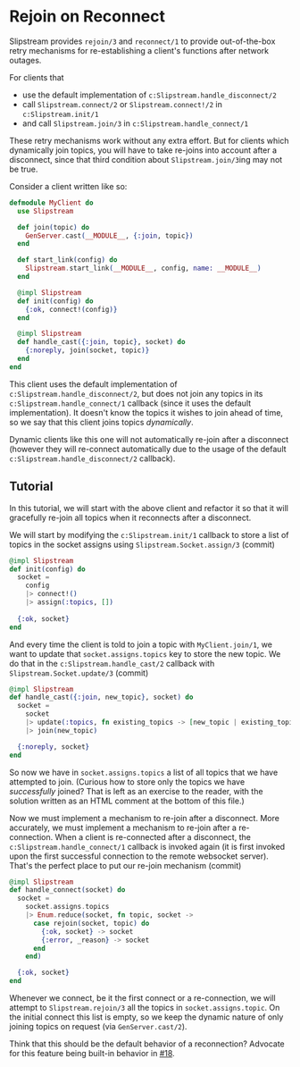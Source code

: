 # Rejoin on Reconnect

Slipstream provides `rejoin/3` and `reconnect/1` to provide out-of-the-box
retry mechanisms for re-establishing a client's functions after network
outages.

For clients that

- use the default implementation of `c:Slipstream.handle_disconnect/2`
- call `Slipstream.connect/2` or `Slipstream.connect!/2` in
  `c:Slipstream.init/1`
- and call `Slipstream.join/3` in `c:Slipstream.handle_connect/1`

These retry mechanisms work without any extra effort. But for clients which
dynamically join topics, you will have to take re-joins into account after a
disconnect, since that third condition about `Slipstream.join/3`ing may not
be true.

Consider a client written like so:

```elixir
defmodule MyClient do
  use Slipstream

  def join(topic) do
    GenServer.cast(__MODULE__, {:join, topic})
  end

  def start_link(config) do
    Slipstream.start_link(__MODULE__, config, name: __MODULE__)
  end

  @impl Slipstream
  def init(config) do
    {:ok, connect!(config)}
  end

  @impl Slipstream
  def handle_cast({:join, topic}, socket) do
    {:noreply, join(socket, topic)}
  end
end
```

This client uses the default implementation of
`c:Slipstream.handle_disconnect/2`, but does not join any topics in its
`c:Slipstream.handle_connect/1` callback (since it uses the default
implementation). It doesn't know the topics it wishes to join ahead of time,
so we say that this client joins topics _dynamically_.

Dynamic clients like this one will not automatically re-join after a
disconnect (however they will re-connect automatically due to the usage of the
default `c:Slipstream.handle_disconnect/2` callback).

## Tutorial

In this tutorial, we will start with the above client and refactor it so that
it will gracefully re-join all topics when it reconnects after a disconnect.

We will start by modifying the `c:Slipstream.init/1` callback to store a list
of topics in the socket assigns using `Slipstream.Socket.assign/3`
(commit)

```elixir
@impl Slipstream
def init(config) do
  socket =
    config
    |> connect!()
    |> assign(:topics, [])
    
  {:ok, socket}
end
```

And every time the client is told to join a topic with `MyClient.join/1`, we
want to update that `socket.assigns.topics` key to store the new topic. We
do that in the `c:Slipstream.handle_cast/2` callback with
`Slipstream.Socket.update/3`
(commit)

```elixir
@impl Slipstream
def handle_cast({:join, new_topic}, socket) do
  socket =
    socket
    |> update(:topics, fn existing_topics -> [new_topic | existing_topics] end)
    |> join(new_topic)

  {:noreply, socket}
end
```

So now we have in `socket.assigns.topics` a list of all topics that we have
attempted to join. (Curious how to store only the topics we have _successfully_
joined? That is left as an exercise to the reader, with the solution written as
an HTML comment at the bottom of this file.)

Now we must implement a mechanism to re-join after a disconnect. More
accurately, we must implement a mechanism to re-join after a re-connection.
When a client is re-connected after a disconnect, the
`c:Slipstream.handle_connect/1` callback is invoked again (it is first
invoked upon the first successful connection to the remote websocket server).
That's the perfect place to put our re-join mechanism
(commit)

```elixir
@impl Slipstream
def handle_connect(socket) do
  socket =
    socket.assigns.topics
    |> Enum.reduce(socket, fn topic, socket ->
      case rejoin(socket, topic) do
        {:ok, socket} -> socket
        {:error, _reason} -> socket
      end
    end)

  {:ok, socket}
end
```

Whenever we connect, be it the first connect or a re-connection, we will
attempt to `Slipstream.rejoin/3` all the topics in `socket.assigns.topic`.
On the initial connect this list is empty, so we keep the dynamic nature of
only joining topics on request (via `GenServer.cast/2`).

Think that this should be the default behavior of a reconnection? Advocate for
this feature being built-in behavior in
[#18](https://github.com/NFIBrokerage/slipstream/issues/18).

<!--

In order to store only the topics we have _successfully_ joined, we simply
move the call to `Slipstream.Socket.update/3` into the
`c:Slipstream.handle_join/3` callback implementation, defining it if it does
not yet exist. That callback is only invoked on a successful topic join, so
adding the topic to the `socket.assigns.topics` list then will ensure that
only successfully-joined topics make their way into that key.

-->
